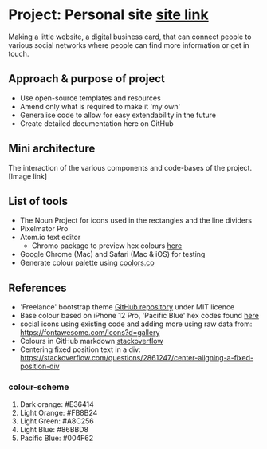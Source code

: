 # Project: Personal site [site link](https://antoniosfiala.github.io/personal_site/)
Making a little website, a digital business card, that can connect people to various social networks where people can find more information or get in touch.

## Approach & purpose of project
- Use open-source templates and resources
- Amend only what is required to make it 'my own'
- Generalise code to allow for easy extendability in the future
- Create detailed documentation here on GitHub

## Mini architecture
The interaction of the various components and code-bases of the project.
[Image link]

## List of tools
- The Noun Project for icons used in the rectangles and the line dividers
- Pixelmator Pro
- Atom.io text editor
  - Chromo package to preview hex colours [here](https://github.com/Vertagon-Softworks/Chromo)
- Google Chrome (Mac) and Safari (Mac & iOS) for testing
- Generate colour palette using [coolors.co](https://coolors.co/)

## References
- 'Freelance' bootstrap theme [GitHub repository](https://github.com/startbootstrap/startbootstrap-freelancer) under MIT licence
- Base colour based on iPhone 12 Pro, 'Pacific Blue' hex codes found [here](https://colorswall.com/palette/27294/)
- social icons using existing code and adding more using raw data from: https://fontawesome.com/icons?d=gallery
- Colours in GitHub markdown [stackoverflow](https://stackoverflow.com/questions/11509830/how-to-add-color-to-githubs-readme-md-file)
- Centering fixed position text in a div: https://stackoverflow.com/questions/2861247/center-aligning-a-fixed-position-div


### colour-scheme
1. Dark orange: #E36414
2. Light Orange: #FB8B24
3. Light Green: #A8C256
4. Light Blue: #86BBD8
5. Pacific Blue: #004F62

